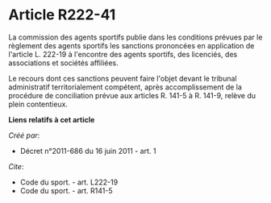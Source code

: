 # Article R222-41

La commission des agents sportifs publie dans les conditions prévues par le règlement des agents sportifs les sanctions
prononcées en application de l'article L. 222-19 à l'encontre des agents sportifs, des licenciés, des associations et
sociétés affiliées. 

Le recours dont ces sanctions peuvent faire l'objet devant le tribunal administratif territorialement compétent, après
accomplissement de la procédure de conciliation prévue aux articles R. 141-5 à R. 141-9, relève du plein contentieux.

**Liens relatifs à cet article**

_Créé par_:

  - Décret n°2011-686 du 16 juin 2011 - art. 1

_Cite_:

  - Code du sport. - art. L222-19
  - Code du sport. - art. R141-5

